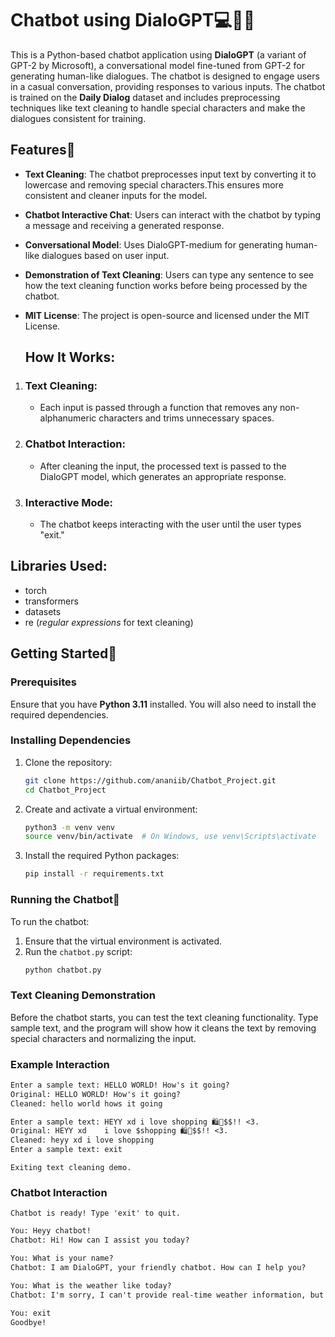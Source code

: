 # Chatbot using DialoGPT💻💬✨

This is a Python-based chatbot application using  **DialoGPT** (a variant of GPT-2 by Microsoft), a conversational model fine-tuned from GPT-2 for generating human-like dialogues. 
The chatbot is designed to engage users in a casual conversation, providing responses to various inputs.
The chatbot is trained on the **Daily Dialog** dataset and includes preprocessing techniques like text cleaning to handle special characters and make the dialogues consistent for training.

## Features🫧
- **Text Cleaning**: The chatbot preprocesses input text by converting it to lowercase and removing special characters.This ensures more consistent and cleaner inputs for the model.
- **Chatbot Interactive Chat**: Users can interact with the chatbot by typing a message and receiving a generated response.
- **Conversational Model**: Uses DialoGPT-medium for generating human-like dialogues based on user input.
- **Demonstration of Text Cleaning**: Users can type any sentence to see how the text cleaning function works before being processed by the chatbot.
- **MIT License**: The project is open-source and licensed under the MIT License.

  ## How It Works:
1. ### Text Cleaning:
   - Each input is passed through a function that removes any non-alphanumeric characters and trims unnecessary spaces.
3. ### Chatbot Interaction:
   - After cleaning the input, the processed text is passed to the DialoGPT model, which generates an appropriate response.
5. ### Interactive Mode:
   - The chatbot keeps interacting with the user until the user types "exit."

## Libraries Used:
- torch
- transformers
- datasets
- re (*regular expressions* for text cleaning)

## Getting Started📝

### Prerequisites
Ensure that you have **Python 3.11** installed. You will also need to install the required dependencies.

### Installing Dependencies

1. Clone the repository:
    ```bash
    git clone https://github.com/ananiib/Chatbot_Project.git
    cd Chatbot_Project
    ```

2. Create and activate a virtual environment:
    ```bash
    python3 -m venv venv
    source venv/bin/activate  # On Windows, use venv\Scripts\activate
    ```

3. Install the required Python packages:
    ```bash
    pip install -r requirements.txt
    ```

### Running the Chatbot🤖

To run the chatbot:

1. Ensure that the virtual environment is activated.
2. Run the `chatbot.py` script:
    ```bash
    python chatbot.py
    ```

### Text Cleaning Demonstration

Before the chatbot starts, you can test the text cleaning functionality. Type sample text, and the program will show how it cleans the text by removing special characters and normalizing the input.

### Example Interaction

```txt
Enter a sample text: HELLO WORLD! How's it going?
Original: HELLO WORLD! How's it going?
Cleaned: hello world hows it going
```
```txt
Enter a sample text: HEYY xd i love shopping 🛍️💸$$!! <3.
Original: HEYY xd    i love $shopping 🛍️💸$$!! <3.
Cleaned: heyy xd i love shopping
Enter a sample text: exit
```
```
Exiting text cleaning demo.
```

### Chatbot Interaction

```
Chatbot is ready! Type 'exit' to quit.
```
```txt
You: Heyy chatbot!
Chatbot: Hi! How can I assist you today?

You: What is your name?
Chatbot: I am DialoGPT, your friendly chatbot. How can I help you?

You: What is the weather like today?
Chatbot: I'm sorry, I can't provide real-time weather information, but I'm happy to chat about other topics!

You: exit
Goodbye!
```

